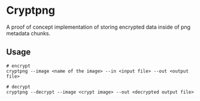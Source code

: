 # Cryptpng

A proof of concept implementation of storing encrypted data inside of png metadata chunks.

## Usage

```shell script
# encrypt
cryptpng --image <name of the image> --in <input file> --out <output file>

# decrypt
cryptpng --decrypt --image <crypt image> --out <decrypted output file>
```